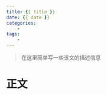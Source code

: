 ```yaml
---
title: {{ title }}
date: {{ date }}
categories:
    - 
tags:
    -
---
```


> 在这里简单写一些该文的描述信息

<!-- more -->

# 正文

